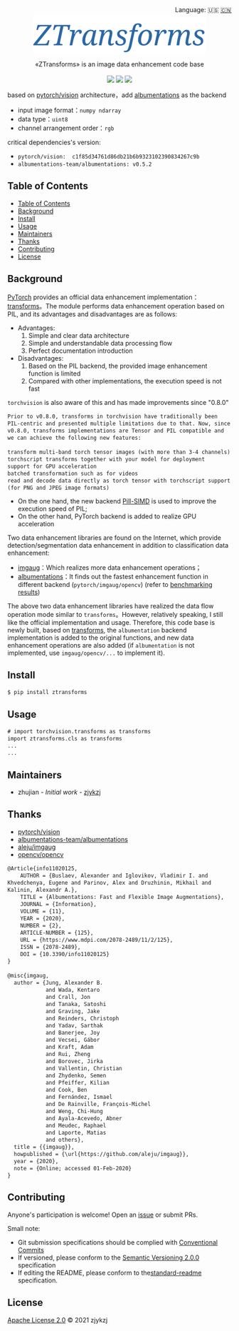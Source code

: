 <div align="right">
  Language:
    🇺🇸
  <a title="中文" href="README.zh-CN.md">🇨🇳</a>
  <!-- <a title="俄语" href="../ru/README.md">🇷🇺</a> -->
</div>

 <div align="center"><a title="" href="https://github.com/ZJCV/ZTransforms.git"><img align="center" src="./imgs/ZTransforms.png"></a></div>

<p align="center">
  «ZTransforms» is an image data enhancement code base
<br>
<br>
  <a href="https://github.com/RichardLitt/standard-readme"><img src="https://img.shields.io/badge/standard--readme-OK-green.svg?style=flat-square"></a>
  <a href="https://conventionalcommits.org"><img src="https://img.shields.io/badge/Conventional%20Commits-1.0.0-yellow.svg"></a>
  <a href="http://commitizen.github.io/cz-cli/"><img src="https://img.shields.io/badge/commitizen-friendly-brightgreen.svg"></a>
</p>

based on [pytorch/vision](https://github.com/pytorch/vision/) architecture，add [albumentations](https://github.com/albumentations-team/albumentations/tree/f2462be3a4d01c872474d0e7fc0f32f387b06340) as the backend

* input image format：`numpy ndarray`
* data type：`uint8`
* channel arrangement order：`rgb`

critical dependencies's version:

* `pytorch/vision:  c1f85d34761d86db21b6b9323102390834267c9b`
* `albumentations-team/albumentations: v0.5.2`

## Table of Contents

- [Table of Contents](#table-of-contents)
- [Background](#background)
- [Install](#install)
- [Usage](#usage)
- [Maintainers](#maintainers)
- [Thanks](#thanks)
- [Contributing](#contributing)
- [License](#license)

## Background

[PyTorch](https://github.com/pytorch/pytorch) provides an official data enhancement implementation：[transforms](https://github.com/pytorch/vision/tree/master/torchvision/transforms)。The module performs data enhancement operation based on PIL, and its advantages and disadvantages are as follows:

* Advantages:
  1.  Simple and clear data architecture
  2.  Simple and understandable data processing flow
  3. Perfect documentation introduction
* Disadvantages:
  1.  Based on the PIL backend, the provided image enhancement function is limited
  2.  Compared with other implementations, the execution speed is not fast
 
`torchvision` is also aware of this and has made improvements since "0.8.0"

```
Prior to v0.8.0, transforms in torchvision have traditionally been PIL-centric and presented multiple limitations due to that. Now, since v0.8.0, transforms implementations are Tensor and PIL compatible and we can achieve the following new features:

transform multi-band torch tensor images (with more than 3-4 channels)
torchscript transforms together with your model for deployment
support for GPU acceleration
batched transformation such as for videos
read and decode data directly as torch tensor with torchscript support (for PNG and JPEG image formats)
```

* On the one hand, the new backend [Pill-SIMD](https://github.com/uploadcare/Pill-SIMD) is used to improve the execution speed of PIL;
* On the other hand, PyTorch backend is added to realize GPU acceleration

Two data enhancement libraries are found on the Internet, which provide detection/segmentation data enhancement in addition to classification data enhancement:

* [imgaug](https://github.com/aleju/imgaug)：Which realizes more data enhancement operations；
* [albumentations](https://github.com/albumentations-team/albumentations/tree/f2462be3a4d01c872474d0e7fc0f32f387b06340)：It finds out the fastest enhancement function in different backend (`pytorch/imgaug/opencv`) (refer to [benchmarking results](https://github.com/Albumentations-team/Albumentations#benchmarking-results))

The above two data enhancement libraries have realized the data flow operation mode similar to `transforms`。However, relatively speaking, I still like the official implementation and usage. Therefore, this code base is newly built, based on [transforms](https://github.com/pytorch/vision/tree/master/torchvision/transforms), the `albumentation` backend implementation is added to the original functions, and new data enhancement operations are also added (if `albumentation` is not implemented, use `imgaug/opencv/...` to implement it).

## Install

```
$ pip install ztransforms
```

## Usage

```
# import torchvision.transforms as transforms
import ztransforms.cls as transforms
...
...
```

## Maintainers

* zhujian - *Initial work* - [zjykzj](https://github.com/zjykzj)

## Thanks

* [pytorch/vision](https://github.com/pytorch/vision)
* [albumentations-team/albumentations](https://github.com/albumentations-team/albumentations/tree/f2462be3a4d01c872474d0e7fc0f32f387b06340)
* [aleju/imgaug](https://github.com/aleju/imgaug)
* [opencv/opencv](https://github.com/opencv/opencv)

```
@Article{info11020125,
    AUTHOR = {Buslaev, Alexander and Iglovikov, Vladimir I. and Khvedchenya, Eugene and Parinov, Alex and Druzhinin, Mikhail and Kalinin, Alexandr A.},
    TITLE = {Albumentations: Fast and Flexible Image Augmentations},
    JOURNAL = {Information},
    VOLUME = {11},
    YEAR = {2020},
    NUMBER = {2},
    ARTICLE-NUMBER = {125},
    URL = {https://www.mdpi.com/2078-2489/11/2/125},
    ISSN = {2078-2489},
    DOI = {10.3390/info11020125}
}

@misc{imgaug,
  author = {Jung, Alexander B.
            and Wada, Kentaro
            and Crall, Jon
            and Tanaka, Satoshi
            and Graving, Jake
            and Reinders, Christoph
            and Yadav, Sarthak
            and Banerjee, Joy
            and Vecsei, Gábor
            and Kraft, Adam
            and Rui, Zheng
            and Borovec, Jirka
            and Vallentin, Christian
            and Zhydenko, Semen
            and Pfeiffer, Kilian
            and Cook, Ben
            and Fernández, Ismael
            and De Rainville, François-Michel
            and Weng, Chi-Hung
            and Ayala-Acevedo, Abner
            and Meudec, Raphael
            and Laporte, Matias
            and others},
  title = {{imgaug}},
  howpublished = {\url{https://github.com/aleju/imgaug}},
  year = {2020},
  note = {Online; accessed 01-Feb-2020}
}
```

## Contributing

Anyone's participation is welcome! Open an [issue](https://github.com/ZJCV/ZTransforms/issues) or submit PRs.

Small note:

* Git submission specifications should be complied with [Conventional Commits](https://www.conventionalcommits.org/en/v1.0.0-beta.4/)
* If versioned, please conform to the [Semantic Versioning 2.0.0](https://semver.org) specification
* If editing the README, please conform to the[standard-readme](https://github.com/RichardLitt/standard-readme) specification.

## License

[Apache License 2.0](LICENSE) © 2021 zjykzj